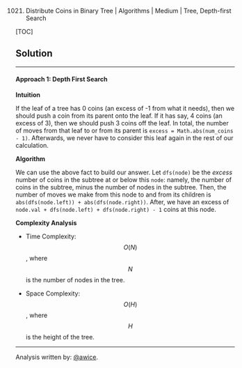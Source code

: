 1021. Distribute Coins in Binary Tree | Algorithms | Medium | Tree, Depth-first Search

[TOC]

## Solution
---
#### Approach 1: Depth First Search

**Intuition**

If the leaf of a tree has 0 coins (an excess of -1 from what it needs), then we should push a coin from its parent onto the leaf.  If it has say, 4 coins (an excess of 3), then we should push 3 coins off the leaf.  In total, the number of moves from that leaf to or from its parent is `excess = Math.abs(num_coins - 1)`.  Afterwards, we never have to consider this leaf again in the rest of our calculation.

**Algorithm**

We can use the above fact to build our answer.  Let `dfs(node)` be the *excess* number of coins in the subtree at or below this `node`: namely, the number of coins in the subtree, minus the number of nodes in the subtree.  Then, the number of moves we make from this node to and from its children is `abs(dfs(node.left)) + abs(dfs(node.right))`.  After, we have an excess of `node.val + dfs(node.left) + dfs(node.right) - 1` coins at this node.



**Complexity Analysis**

* Time Complexity:  $$O(N)$$, where $$N$$ is the number of nodes in the tree.

* Space Complexity:  $$O(H)$$, where $$H$$ is the height of the tree.




---
Analysis written by: [@awice](https://leetcode.com/awice).
